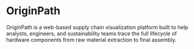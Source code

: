 # OriginPath
OriginPath is a web-based supply chain visualization platform built to help analysts, engineers, and sustainability teams trace the full lifecycle of hardware components from raw material extraction to final assembly.
